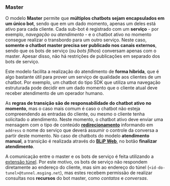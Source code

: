 ### Master

O modelo **Master** permite que **múltiplos chatbots sejam encapsulados em um único bot**, sendo que em um dado momento, apenas um deles está ativo para cada cliente. Cada sub-bot é registrado com um **serviço** - por exemplo, *navegação* ou *atendimento* - e o chatbot ativo no momento consegue realizar o transbordo para um outro serviço. Neste caso, **somente o chatbot master precisa ser publicado nos canais externos**, sendo que os bots de serviço (ou *bots filhos*) conversam apenas com o master. Apesar disso, não há restrições de publicações em separado dos bots de serviço.

Este modelo facilita a realização do atendimento de **forma híbrida**, que é algo bastante útil para prover um serviço de qualidade aos clientes de um chatbot. Por exemplo, um chatbot do tipo SDK que utiliza uma navegação estruturada pode decidir em um dado momento que o cliente atual deve receber atendimento de um operador humano. 

As **regras de transição são de responsabilidade do chatbot ativo no momento**, mas o caso mais comum é caso o chatbot não esteja compreendendo as entradas do cliente, ou mesmo o cliente tenha solicitado o atendimento. Neste momento, o chatbot ativo deve enviar uma mensagem com o tipo de conteúdo [**redirecionamento**](https://portal.blip.ai/#/docs/content-types/redirect) informando em `address` o nome do serviço que deverá assumir o controle da conversa a partir deste momento. No caso de chatbots do modelo **atendimento manual**, a transição é realizada através do [**BLiP Web**](https://web.blip.ai), no botão **finalizar atendimento**.

A comunicação entre o master e os bots de serviço é feita utilizando a [extensão túnel](https://portal.blip.ai/#/docs/extensions/tunnel). Por este motivo, os bots de serviço não respondem diretamente ao endereço do cliente, mas sim ao endereço do túnel (`<id-do-tunel>@tunnel.msging.net`), mas estes recebem permissão de realizar consultas nos **recursos** do bot master, como *contatos* e *conversas*.
